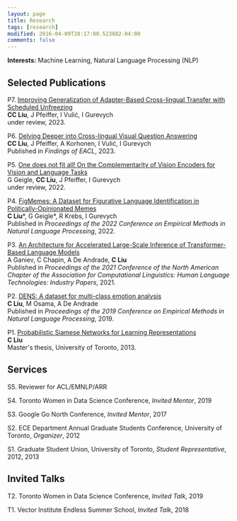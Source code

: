 ```yaml
---
layout: page
title: Research
tags: [research]
modified: 2016-04-09T20:17:00.523882-04:00
comments: false
---
```


**Interests:** Machine Learning, Natural Language Processing (NLP)

## Selected Publications

P7. [Improving Generalization of Adapter-Based Cross-lingual Transfer with Scheduled Unfreezing](https://arxiv.org/abs/2301.05487)<br/> 
**CC Liu**, J Pfeiffer, I Vulić, I Gurevych<br/>
under review, 2023.

P6. [Delving Deeper into Cross-lingual Visual Question Answering](https://arxiv.org/abs/2202.07630)<br/> 
**CC Liu**, J Pfeiffer, A Korhonen, I Vulić, I Gurevych<br/>
Published in <i>Findings of EACL</i>, 2023.

P5. [One does not fit all! On the Complementarity of Vision Encoders for Vision and Language Tasks](https://arxiv.org/abs/2210.06379)<br/> 
G Geigle, **CC Liu**, J Pfeiffer, I Gurevych<br/>
under review, 2022. 

P4. [FigMemes: A Dataset for Figurative Language Identification in Politically-Opinionated Memes](https://aclanthology.org/2022.emnlp-main.476/)<br/> 
**C Liu***, G Geigle*, R Krebs, I Gurevych<br/>
Published in <i>Proceedings of the 2022 Conference on Empirical Methods in Natural Language Processing</i>, 2022. 

P3. [An Architecture for Accelerated Large-Scale Inference of Transformer-Based Language Models](https://aclanthology.org/2021.naacl-industry.21.pdf)<br/> 
A Ganiev, C Chapin, A De Andrade, **C Liu**<br/>
Published in <i>Proceedings of the 2021 Conference of the North American Chapter of the Association for Computational Linguistics: Human Language Technologies: Industry Papers</i>, 2021. 

P2. [DENS: A dataset for multi-class emotion analysis](https://aclanthology.org/D19-1656.pdf)<br/> 
**C Liu**, M Osama, A De Andrade<br/>
Published in <i>Proceedings of the 2019 Conference on Empirical Methods in Natural Language Processing</i>, 2019. 

P1. [Probabilistic Siamese Networks for Learning Representations](https://central.bac-lac.gc.ca/.item?id=TC-OTU-43097&op=pdf&app=Library&oclc_number=1033135324)<br/> 
**C Liu**<br/>
Master's thesis, University of Toronto, 2013.

## Services

S5. Reviewer for ACL/EMNLP/ARR

S4. Toronto Women in Data Science Conference, <i>Invited Mentor</i>, 2019<br/>

S3. Google Go North Conference, <i>Invited Mentor</i>, 2017<br/>

S2. ECE Department Annual Graduate Students Conference, University of Toronto, <i>Organizer</i>, 2012<br/>

S1. Graduate Student Union, University of Toronto, <i>Student Representative</i>, 2012, 2013<br/>

## Invited Talks

T2. Toronto Women in Data Science Conference, <i>Invited Talk</i>, 2019<br/>
   
T1. Vector Institute Endless Summer School, <i>Invited Talk</i>, 2018<br/>
